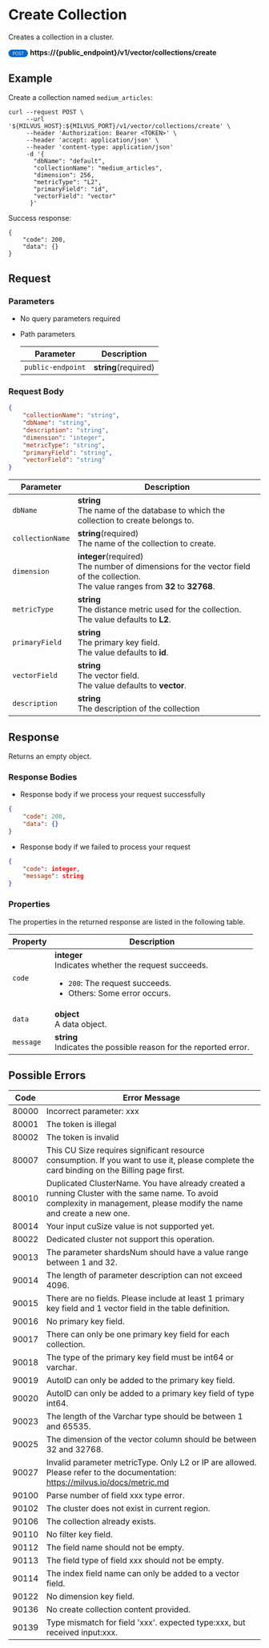 # Create Collection

Creates a collection in a cluster.

<div>
    <div style="display: inline-block; background: #026aca; font-size: 0.6em; border-radius: 10px; color: #ffffff; padding: 0.3em 1em;">
        <span>POST</span>
    </div>
    <span style="font-weight: bold;">  https://{public_endpoint}/v1/vector/collections/create</span>
</div>

## Example


Create a collection named `medium_articles`:

```shell
curl --request POST \
     --url '${MILVUS_HOST}:${MILVUS_PORT}/v1/vector/collections/create' \
     --header 'Authorization: Bearer <TOKEN>' \
     --header 'accept: application/json' \
     --header 'content-type: application/json'
     -d '{
       "dbName": "default",   
       "collectionName": "medium_articles",
       "dimension": 256,
       "metricType": "L2",
       "primaryField": "id",
       "vectorField": "vector"
      }'
```

Success response:

```shell
{
    "code": 200,
    "data": {}
}
```



## Request

### Parameters

- No query parameters required

- Path parameters

    | Parameter        | Description                                                                               |
    |------------------|-------------------------------------------------------------------------------------------|
    | `public-endpoint`  | **string**(required)<br>|

### Request Body

```json
{
    "collectionName": "string",
    "dbName": "string",
    "description": "string",
    "dimension": "integer",
    "metricType": "string",
    "primaryField": "string",
    "vectorField": "string"
}
```

| Parameter        | Description                                                                               |
|------------------|-------------------------------------------------------------------------------------------|
| `dbName`  | **string**<br>The name of the database to which the collection to create belongs to. |
| `collectionName`  | **string**(required)<br>The name of the collection to create.|
| `dimension`  | **integer**(required)<br>The number of dimensions for the vector field of the collection.<br>The value ranges from **32** to **32768**.|
| `metricType`  | **string**<br>The distance metric used for the collection.<br>The value defaults to **L2**.|
| `primaryField`  | **string**<br>The primary key field.<br>The value defaults to **id**.|
| `vectorField`  | **string**<br>The vector field.<br>The value defaults to **vector**.|
| `description`  | **string**<br>The description of the collection|

## Response

Returns an empty object.

### Response Bodies

- Response body if we process your request successfully

```json
{
    "code": 200,
    "data": {}
}
```

- Response body if we failed to process your request

```json
{
    "code": integer,
    "message": string
}
```

### Properties

The properties in the returned response are listed in the following table.

| Property | Description                                                                                                                                 |
|----------|---------------------------------------------------------------------------------------------------------------------------------------------|
| `code`   | **integer**<br>Indicates whether the request succeeds.<br><ul><li>`200`: The request succeeds.</li><li>Others: Some error occurs.</li></ul> |
| `data`    | **object**<br>A data object. |
| `message`  | **string**<br>Indicates the possible reason for the reported error. |

## Possible Errors

| Code | Error Message |
| ---- | ------------- |
| 80000 | Incorrect parameter: xxx |
| 80001 | The token is illegal |
| 80002 | The token is invalid |
| 80007 |  This CU Size requires significant resource consumption. If you want to use it, please complete the card binding on the Billing page first. |
| 80010 | Duplicated ClusterName. You have already created a running Cluster with the same name. To avoid complexity in management, please modify the name and create a new one. |
| 80014 | Your input cuSize value is not supported yet. |
| 80022 | Dedicated cluster not support this operation. |
| 90013 | The parameter shardsNum should have a value range between 1 and 32. |
| 90014 | The length of parameter description can not exceed 4096. |
| 90015 | There are no fields. Please include at least 1 primary key field and 1 vector field in the table definition. |
| 90016 | No primary key field. |
| 90017 | There can only be one primary key field for each collection. |
| 90018 | The type of the primary key field must be int64 or varchar. |
| 90019 | AutoID can only be added to the primary key field. |
| 90020 | AutoID can only be added to a primary key field of type int64. |
| 90023 | The length of the Varchar type should be between 1 and 65535. |
| 90025 | The dimension of the vector column should be between 32 and 32768. |
| 90027 | Invalid parameter metricType. Only L2 or IP are allowed. Please refer to the documentation: https://milvus.io/docs/metric.md |
| 90100 | Parse number of field xxx type error. |
| 90102 | The cluster does not exist in current region. |
| 90106 | The collection already exists. |
| 90110 | No filter key field. |
| 90112 | The field name should not be empty. |
| 90113 | The field type of field xxx should not be empty. |
| 90114 | The index field name can only be added to a vector field. |
| 90122 | No dimension key field. |
| 90136 | No create collection content provided. |
| 90139 | Type mismatch for field 'xxx'. expected type:xxx, but received input:xxx. |
